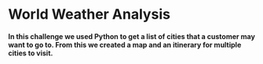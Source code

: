 # World Weather Analysis

#### In this challenge we used Python to get a list of cities that a customer may want to go to. From this we created a map and an itinerary for multiple cities to visit. 